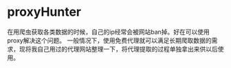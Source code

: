 # proxyHunter
在用爬虫获取各类数据的时候，自己的ip经常会被网站ban掉。好在可以使用proxy解决这个问题。
一般情况下，使用免费代理就可以满足长期爬取数据的需求，现将我自己用过的代理网站整理一下，将代理提取的过程单独拿出来供以后使用。
